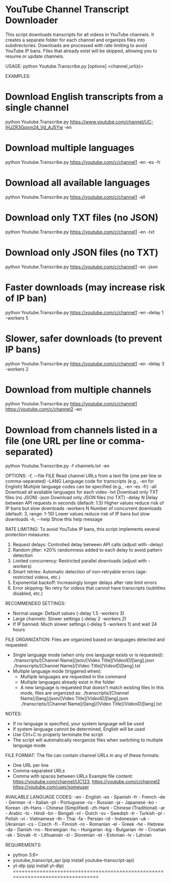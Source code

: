 YouTube Channel Transcript Downloader
================================================================================

This script downloads transcripts for all videos in YouTube channels.
It creates a separate folder for each channel and organizes files into subdirectories.
Downloads are processed with rate limiting to avoid YouTube IP bans.
Files that already exist will be skipped, allowing you to resume or update channels.

USAGE:
  python Youtube.Transcribe.py [options] <channel_url(s)>

EXAMPLES:
  # Download English transcripts from a single channel
  python Youtube.Transcribe.py https://www.youtube.com/channel/UC-lHJZR3Gqxm24_Vd_AJ5Yw -en
  # Download multiple languages
  python Youtube.Transcribe.py https://youtube.com/c/channel1 -en -es -fr
  # Download all available languages
  python Youtube.Transcribe.py https://youtube.com/c/channel1 -all
  # Download only TXT files (no JSON)
  python Youtube.Transcribe.py https://youtube.com/c/channel1 -en -txt
  # Download only JSON files (no TXT)
  python Youtube.Transcribe.py https://youtube.com/c/channel1 -en -json
  # Faster downloads (may increase risk of IP ban)
  python Youtube.Transcribe.py https://youtube.com/c/channel1 -en -delay 1 -workers 5
  # Slower, safer downloads (to prevent IP bans)
  python Youtube.Transcribe.py https://youtube.com/c/channel1 -en -delay 3 -workers 2
  # Download from multiple channels
  python Youtube.Transcribe.py https://youtube.com/c/channel1 https://youtube.com/c/channel2 -en
  # Download from channels listed in a file (one URL per line or comma-separated)
  python Youtube.Transcribe.py -f channels.txt -en

OPTIONS:
  -f, --file FILE    Read channel URLs from a text file (one per line or comma-separated)
  -LANG              Language code for transcripts (e.g., -en for English)
                     Multiple language codes can be specified (e.g., -en -es -fr)
  -all               Download all available languages for each video
  -txt               Download only TXT files (no JSON)
  -json              Download only JSON files (no TXT)
  -delay N           Delay between API requests in seconds (default: 1.5)
                     Higher values reduce risk of IP bans but slow downloads
  -workers N         Number of concurrent downloads (default: 3, range: 1-10)
                     Lower values reduce risk of IP bans but slow downloads
  -h, --help         Show this help message

RATE LIMITING:
  To avoid YouTube IP bans, this script implements several protection measures:
  1. Request delays: Controlled delay between API calls (adjust with -delay)
  2. Random jitter: ±20% randomness added to each delay to avoid pattern detection
  3. Limited concurrency: Restricted parallel downloads (adjust with -workers)
  4. Smart retries: Automatic detection of non-retryable errors (age-restricted videos, etc.)
  5. Exponential backoff: Increasingly longer delays after rate limit errors
  6. Error skipping: No retry for videos that cannot have transcripts (subtitles disabled, etc.)

  RECOMMENDED SETTINGS:
  - Normal usage: Default values (-delay 1.5 -workers 3)
  - Large channels: Slower settings (-delay 2 -workers 2)
  - If IP banned: Much slower settings (-delay 5 -workers 1) and wait 24 hours

FILE ORGANIZATION:
  Files are organized based on languages detected and requested:
  - Single language mode (when only one language exists or is requested):
    ./transcripts/[Channel Name]/json/[Video Title]_[VideoID]_[lang].json
    ./transcripts/[Channel Name]/[Video Title]_[VideoID]_[lang].txt
  - Multiple language mode (triggered when):
    * Multiple languages are requested in the command
    * Multiple languages already exist in the folder
    * A new language is requested that doesn't match existing files
    In this mode, files are organized as:
    ./transcripts/[Channel Name]/[lang]/json/[Video Title]_[VideoID]_[lang].json
    ./transcripts/[Channel Name]/[lang]/[Video Title]_[VideoID]_[lang].txt

NOTES:
  - If no language is specified, your system language will be used
  - If system language cannot be determined, English will be used
  - Use Ctrl+C to properly terminate the script
  - The script will automatically reorganize files when switching to multiple language mode

FILE FORMAT:
  The file can contain channel URLs in any of these formats:
  - One URL per line
  - Comma-separated URLs
  - Comma with spaces between URLs
  Example file content:
    https://youtube.com/channel/UC123, https://youtube.com/c/channel2
    https://youtube.com/user/someuser

AVAILABLE LANGUAGE CODES:
  -en      - English                    -es      - Spanish                    -fr      - French
  -de      - German                     -it      - Italian                    -pt      - Portuguese
  -ru      - Russian                    -ja      - Japanese                   -ko      - Korean
  -zh-Hans - Chinese (Simplified)       -zh-Hant - Chinese (Traditional)      -ar      - Arabic
  -hi      - Hindi                      -bn      - Bengali                    -nl      - Dutch
  -sv      - Swedish                    -tr      - Turkish                    -pl      - Polish
  -vi      - Vietnamese                 -th      - Thai                       -fa      - Persian
  -id      - Indonesian                 -uk      - Ukrainian                  -cs      - Czech
  -fi      - Finnish                    -ro      - Romanian                   -el      - Greek
  -he      - Hebrew                     -da      - Danish                     -no      - Norwegian
  -hu      - Hungarian                  -bg      - Bulgarian                  -hr      - Croatian
  -sk      - Slovak                     -lt      - Lithuanian                 -sl      - Slovenian
  -et      - Estonian                   -lv      - Latvian

REQUIREMENTS:
  - python 3.6+
  - youtube_transcript_api (pip install youtube-transcript-api)
  - yt-dlp (pip install yt-dlp)
================================================================================
